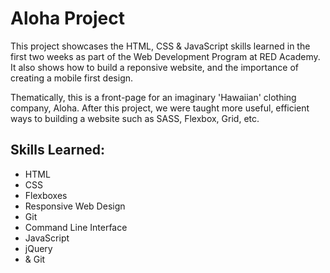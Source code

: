 # Aloha Project

This project showcases the HTML, CSS & JavaScript skills learned in the first two weeks as part of the Web Development Program at RED Academy. It also shows how to build a reponsive website, and the importance of creating a mobile first design.

Thematically, this is a front-page for an imaginary 'Hawaiian' clothing company, Aloha. After this project, we were taught more useful, efficient ways to building a website such as SASS, Flexbox, Grid, etc.

## Skills Learned:

- HTML
- CSS
- Flexboxes
- Responsive Web Design
- Git
- Command Line Interface
- JavaScript
- jQuery
- & Git
